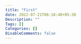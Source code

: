 ```yaml
---
title: "First"
date: 2022-07-21T06:18:48+05:30
Description: ""
Tags: []
Categories: []
DisableComments: false
---
```

